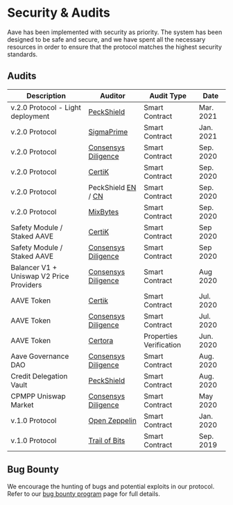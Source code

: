 # Security & Audits

Aave has been implemented with security as priority. The system has been designed to be safe and secure, and we have spent all the necessary resources in order to ensure that the protocol matches the highest security standards.

## Audits

| Description                              | Auditor                                                                                                                                                                                                                                                                  | Audit Type              | Date      |
| ---------------------------------------- | ------------------------------------------------------------------------------------------------------------------------------------------------------------------------------------------------------------------------------------------------------------------------ | ----------------------- | --------- |
| v.2.0 Protocol - Light deployment        | [PeckShield](https://github.com/aave/protocol-v2/blob/feat/light-deployments/audits/Peckshield-aave-v2-light-16-03-2021.pdf)                                                                                                                                             | Smart Contract          | Mar. 2021 |
| v.2.0 Protocol                           | [SigmaPrime](https://github.com/aave/protocol-v2/blob/master/audits/SigmaPrime-aave-v2-01-2021.pdf)                                                                                                                                                                      | Smart Contract          | Jan. 2021 |
| v.2.0 Protocol                           | [Consensys Diligence](https://consensys.net/diligence/audits/2020/09/aave-protocol-v2/)                                                                                                                                                                                  | Smart Contract          | Sep. 2020 |
| v.2.0 Protocol                           | [CertiK](https://github.com/aave/protocol-v2/blob/master/audits/Certik-aave-v2-03-12-2020.pdf)                                                                                                                                                                           | Smart Contract          | Sep. 2020 |
| v.2.0 Protocol                           | PeckShield [EN](https://github.com/aave/protocol-v2/blob/master/audits/Peckshield-aave-v2-03-12-2020-EN.pdf) / [CN](https://github.com/aave/protocol-v2/blob/master/audits/PeckShield-aave-v2-03-12-2020-CN.pdf)                                                         | Smart Contract          | Sep. 2020 |
| v.2.0 Protocol                           | [MixBytes](https://github.com/aave/protocol-v2/blob/master/audits/Mixbytes-aave-v2-03-12-2020.pdf)                                                                                                                                                                       | Smart Contract          | Sep. 2020 |
| Safety Module / Staked AAVE              | [CertiK](https://github.com/aave/safety-module/blob/master/audits/CertiK\_Aave\_Staking\_audit.pdf)                                                                                                                                                                      | Smart Contract          | Sep 2020  |
| Safety Module / Staked AAVE              | [Consensys Diligence](https://diligence.consensys.net/audits/2020/09/aave-safety-module/)                                                                                                                                                                                | Smart Contract          | Sep 2020  |
| Balancer V1 + Uniswap V2 Price Providers | [Consensys Diligence](https://consensys.net/diligence/audits/2020/08/aave-balancer-and-uniswap-v2-price-providers/)                                                                                                                                                      | Smart Contract          | Aug 2020  |
| AAVE Token                               | [Certik](https://github.com/aave/aave-token/blob/master/audits/AaveTokenReport\_CertiK.pdf)                                                                                                                                                                              | Smart Contract          | Jul. 2020 |
| AAVE Token                               | [Consensys Diligence](https://diligence.consensys.net/audits/2020/07/aave-token/)                                                                                                                                                                                        | Smart Contract          | Jul. 2020 |
| AAVE Token                               | [Certora](https://github.com/aave/aave-token/blob/master/audits/AaveTokenVerification\_by\_Certora.pdf)                                                                                                                                                                  | Properties Verification | Jun. 2020 |
| Aave Governance DAO                      | [Consensys Diligence](https://diligence.consensys.net/audits/2020/08/aave-governance-dao/)                                                                                                                                                                               | Smart Contract          | Aug. 2020 |
| Credit Delegation Vault                  | [PeckShield](https://firebasestorage.googleapis.com/v0/b/gitbook-28427.appspot.com/o/assets%2F-M3C77KySce4HXyLqkEq%2F-ME38dH38FdIqGZrM3GR%2F-ME3L\_NQih4VSsV3iruG%2FAave\_CreditDelegationVault\_Audit\_Final.pdf?alt=media\&token=43412247-b932-4015-bf5e-e81f81c088f2) | Smart Contract          | Aug. 2020 |
| CPMPP Uniswap Market                     | [Consensys Diligence](https://diligence.consensys.net/audits/2020/05/aave-cpm-price-provider/)                                                                                                                                                                           | Smart Contract          | May 2020  |
| v.1.0 Protocol                           | [Open Zeppelin](https://blog.openzeppelin.com/aave-protocol-audit/)                                                                                                                                                                                                      | Smart Contract          | Jan. 2020 |
| v.1.0 Protocol                           | [Trail of Bits](https://github.com/aave/aave-protocol/blob/master/docs/ToB\_aave\_protocol\_final\_report.pdf)                                                                                                                                                           | Smart Contract          | Sep. 2019 |

## Bug Bounty

We encourage the hunting of bugs and potential exploits in our protocol. Refer to our [bug bounty program](https://aave.com/bug-bounty) page for full details.
